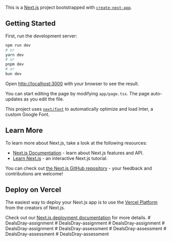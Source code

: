 This is a [Next.js](https://nextjs.org/) project bootstrapped with [`create-next-app`](https://github.com/vercel/next.js/tree/canary/packages/create-next-app).

## Getting Started

First, run the development server:

```bash
npm run dev
# or
yarn dev
# or
pnpm dev
# or
bun dev
```

Open [http://localhost:3000](http://localhost:3000) with your browser to see the result.

You can start editing the page by modifying `app/page.tsx`. The page auto-updates as you edit the file.

This project uses [`next/font`](https://nextjs.org/docs/basic-features/font-optimization) to automatically optimize and load Inter, a custom Google Font.

## Learn More

To learn more about Next.js, take a look at the following resources:

- [Next.js Documentation](https://nextjs.org/docs) - learn about Next.js features and API.
- [Learn Next.js](https://nextjs.org/learn) - an interactive Next.js tutorial.

You can check out [the Next.js GitHub repository](https://github.com/vercel/next.js/) - your feedback and contributions are welcome!

## Deploy on Vercel

The easiest way to deploy your Next.js app is to use the [Vercel Platform](https://vercel.com/new?utm_medium=default-template&filter=next.js&utm_source=create-next-app&utm_campaign=create-next-app-readme) from the creators of Next.js.

Check out our [Next.js deployment documentation](https://nextjs.org/docs/deployment) for more details.
#   D e a l s D r a y - a s s i g n m e n t  
 #   D e a l s D r a y - a s s i g n m e n t  
 #   D e a l s D r a y - a s s i g n m e n t  
 #   D e a l s D r a y - a s s i g n m e n t  
 #   D e a l s D r a y - a s s e s s m e n t  
 #   D e a l s D r a y - a s s e s s m e n t  
 #   D e a l s D r a y - a s s e s s m e n t  
 #   D e a l s D r a y - a s s e s s m e n t  
 